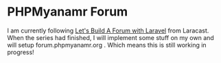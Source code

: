 # PHPMyanamr Forum

I am currently following [Let's Build A Forum with Laravel](https://laracasts.com/series/lets-build-a-forum-with-laravel) from Laracast. When the series had finished, I will implement some stuff on my own and will setup forum.phpmyanamr.org . Which means this is still working in progress!